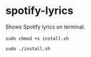 # spotify-lyrics

Shows Spotify lyrics on terminal. <br><br>
```sudo chmod +x install.sh```

```sudo ./install.sh```
